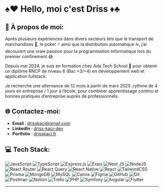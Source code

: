 # ♠️❤️ Hello, moi c'est Driss ♦️♣️

## 🔭 À propos de moi:
Après plusieurs expériences dans divers secteurs tels que le transport de marchandises 🚛, le poker 🃏 ainsi que la distribution automatique ☕️, j’ai découvert une vraie passion pour la programmation informatique lors du premier confinement 😷.

Depuis mai 2024, je suis en formation chez Ada Tech School 🚀 pour obtenir un diplôme RNCP de niveau 6 (Bac +3/+4) en développement web et application fullstack.

Je recherche une alternance de 12 mois à partir de mars 2025 ,rythme de 4 jours en entreprise / 1 jour à l’école, pour combiner apprentissage continu et bonnes pratiques d’entreprise auprès de professionnels.



## 🌐 Contactez-moi:
- **Email** : drisskaci@gmail.com
- **LinkedIn** : [driss-kaci-dev](https://www.linkedin.com/in/driss-kaci-dev/)
- **Portfolio** : [drisskaci.fr](https://www.drisskaci.fr)

## 💻 Tech Stack:
![JavaScript](https://img.shields.io/badge/javascript-%23323330.svg?style=for-the-badge&logo=javascript&logoColor=%23F7DF1E) ![TypeScript](https://img.shields.io/badge/typescript-%23007ACC.svg?style=for-the-badge&logo=typescript&logoColor=white) ![Express.js](https://img.shields.io/badge/express.js-%23404d59.svg?style=for-the-badge&logo=express&logoColor=%2361DAFB) ![Expo](https://img.shields.io/badge/expo-1C1E24?style=for-the-badge&logo=expo&logoColor=#D04A37) ![Next JS](https://img.shields.io/badge/Next-black?style=for-the-badge&logo=next.js&logoColor=white) ![NodeJS](https://img.shields.io/badge/node.js-6DA55F?style=for-the-badge&logo=node.js&logoColor=white) ![React Router](https://img.shields.io/badge/React_Router-CA4245?style=for-the-badge&logo=react-router&logoColor=white) ![React Query](https://img.shields.io/badge/-React%20Query-FF4154?style=for-the-badge&logo=react%20query&logoColor=white) ![React Native](https://img.shields.io/badge/react_native-%2320232a.svg?style=for-the-badge&logo=react&logoColor=%2361DAFB) ![React](https://img.shields.io/badge/react-%2320232a.svg?style=for-the-badge&logo=react&logoColor=%2361DAFB)  ![TailwindCSS](https://img.shields.io/badge/tailwindcss-%2338B2AC.svg?style=for-the-badge&logo=tailwind-css&logoColor=white) ![Prisma](https://img.shields.io/badge/Prisma-3982CE?style=for-the-badge&logo=Prisma&logoColor=white) ![MongoDB](https://img.shields.io/badge/MongoDB-%234ea94b.svg?style=for-the-badge&logo=mongodb&logoColor=white) ![MySQL](https://img.shields.io/badge/mysql-4479A1.svg?style=for-the-badge&logo=mysql&logoColor=white) ![Canva](https://img.shields.io/badge/Canva-%2300C4CC.svg?style=for-the-badge&logo=Canva&logoColor=white) ![Figma](https://img.shields.io/badge/figma-%23F24E1E.svg?style=for-the-badge&logo=figma&logoColor=white) ![GitHub](https://img.shields.io/badge/github-%23121011.svg?style=for-the-badge&logo=github&logoColor=white) ![Git](https://img.shields.io/badge/git-%23F05033.svg?style=for-the-badge&logo=git&logoColor=white)  ![Postman](https://img.shields.io/badge/Postman-FF6C37?style=for-the-badge&logo=postman&logoColor=white) ![Notion](https://img.shields.io/badge/Notion-%23000000.svg?style=for-the-badge&logo=notion&logoColor=white) ![Trello](https://img.shields.io/badge/Trello-%23026AA7.svg?style=for-the-badge&logo=Trello&logoColor=white) ![PHP](https://img.shields.io/badge/PHP-777BB4?style=for-the-badge&logo=php&logoColor=white) ![Symfony](https://img.shields.io/badge/symfony-%23323330.svg?style=for-the-badge&logo=symfony&logoColor=white) ![Angular](https://img.shields.io/badge/Angular-DD0031?style=for-the-badge&logo=angular&logoColor=white) ![Flutter](https://img.shields.io/badge/Flutter-02569B?style=for-the-badge&logo=flutter&logoColor=white)



---

<!-- Proudly created with GPRM ( https://gprm.itsvg.in ) -->
